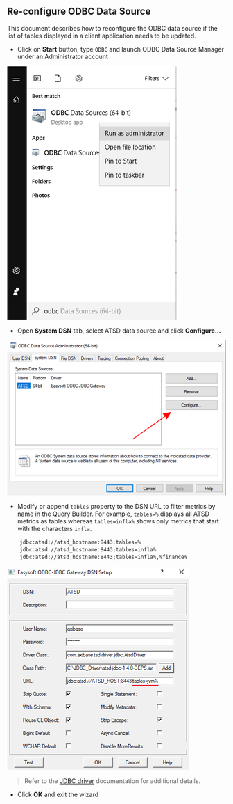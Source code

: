 ## Re-configure ODBC Data Source

This document describes how to reconfigure the ODBC data source if the list of tables displayed in a client application needs to be updated.

- Click on **Start** button, type `ODBC` and launch ODBC Data Source Manager under an Administrator account

![](images/table_config_1.png)

- Open **System DSN** tab, select ATSD data source and click **Configure...**

![](images/table_config_2.png)

- Modify or append `tables` property to the DSN URL to filter metrics by name in the Query
  Builder. For example, `tables=%` displays all ATSD metrics as tables whereas `tables=infla%`
  shows only metrics that start with the characters `infla`. 

```txt
    jdbc:atsd://atsd_hostname:8443;tables=%
    jdbc:atsd://atsd_hostname:8443;tables=infla%
    jdbc:atsd://atsd_hostname:8443;tables=infla%,%finance%
```

![](images/table_config.png)

> Refer to the [JDBC driver](https://github.com/axibase/atsd-jdbc#jdbc-connection-properties-supported-by-driver) documentation for additional details.

- Click **OK** and exit the wizard
